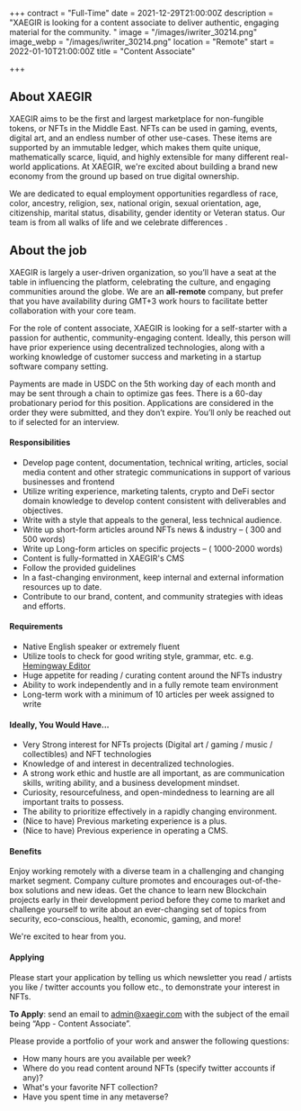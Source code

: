 +++
contract = "Full-Time"
date = 2021-12-29T21:00:00Z
description = "XAEGIR is looking for a content associate to deliver authentic, engaging material for the community. "
image = "/images/iwriter_30214.png"
image_webp = "/images/iwriter_30214.png"
location = "Remote"
start = 2022-01-10T21:00:00Z
title = "Content Associate"

+++
## About XAEGIR

XAEGIR aims to be the first and largest marketplace for non-fungible tokens, or NFTs in the Middle East. NFTs can be used in gaming, events, digital art, and an endless number of other use-cases. These items are supported by an immutable ledger, which makes them quite unique, mathematically scarce, liquid, and highly extensible for many different real-world applications. At XAEGIR, we're excited about building a brand new economy from the ground up based on true digital ownership.

We are dedicated to equal employment opportunities regardless of race, color, ancestry, religion, sex, national origin, sexual orientation, age, citizenship, marital status, disability, gender identity or Veteran status. Our team is from all walks of life and we celebrate differences .

## About the job

XAEGIR is largely a user-driven organization, so you’ll have a seat at the table in influencing the platform, celebrating the culture, and engaging communities around the globe. We are an **all-remote** company, but prefer that you have availability during GMT+3 work hours to facilitate better collaboration with your core team.

For the role of content associate, XAEGIR is looking for a self-starter with a passion for authentic, community-engaging content. Ideally, this person will have prior experience using decentralized technologies, along with a working knowledge of customer success and marketing in a startup software company setting.

Payments are made in USDC on the 5th working day of each month and may be sent through a chain to optimize gas fees. There is a 60-day probationary period for this position. Applications are considered in the order they were submitted, and they don’t expire. You’ll only be reached out to if selected for an interview.

#### Responsibilities

* Develop page content, documentation, technical writing, articles, social media content and other strategic communications in support of various businesses and frontend
* Utilize writing experience, marketing talents, crypto and DeFi sector domain knowledge to develop content consistent with deliverables and objectives.
* Write with a style that appeals to the general, less technical audience.
* Write up short-form articles around NFTs news & industry – ( 300 and 500 words)
* Write up Long-form articles on specific projects – ( 1000-2000 words)
* Content is fully-formatted in XAEGIR's CMS
* Follow the provided guidelines
* In a fast-changing environment, keep internal and external information resources up to date.
* Contribute to our brand, content, and community strategies with ideas and efforts.

#### Requirements

* Native English speaker or extremely fluent
* Utilize tools to check for good writing style, grammar, etc. e.g. [Hemingway Editor](https://hemingwayapp.com/ "Hemingway Editor")
* Huge appetite for reading / curating content around the NFTs industry
* Ability to work independently and in a fully remote team environment
* Long-term work with a minimum of 10 articles per week assigned to write

#### Ideally, You Would Have...

* Very Strong interest for NFTs projects (Digital art / gaming / music / collectibles) and NFT technologies
* Knowledge of and interest in decentralized technologies.
* A strong work ethic and hustle are all important, as are communication skills, writing ability, and a business development mindset.
* Curiosity, resourcefulness, and open-mindedness to learning are all important traits to possess.
* The ability to prioritize effectively in a rapidly changing environment.
* (Nice to have) Previous marketing experience is a plus.
* (Nice to have) Previous experience in operating a CMS.

#### Benefits

Enjoy working remotely with a diverse team in a challenging and changing market segment. Company culture promotes and encourages out-of-the-box solutions and new ideas. Get the chance to learn new Blockchain projects early in their development period before they come to market and challenge yourself to write about an ever-changing set of topics from security, eco-conscious, health, economic, gaming, and more!

We're excited to hear from you.

#### Applying

Please start your application by telling us which newsletter you read / artists you like / twitter accounts you follow etc., to demonstrate your interest in NFTs.

**To Apply**: send an email to admin@xaegir.com with the subject of the email being “App - Content Associate”.

Please provide a portfolio of your work and answer the following questions:

* How many hours are you available per week?
* Where do you read content around NFTs (specify twitter accounts if any)?
* What's your favorite NFT collection?
* Have you spent time in any metaverse?